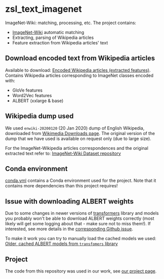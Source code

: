 # zsl_text_imagenet

ImageNet-Wiki: matching, processing, etc.
The project contains:
- [ImageNet-Wiki](https://github.com/sebastianbujwid/ImageNet-Wiki_dataset) automatic matching
- Extracting, parsing of Wikipedia articles
- Feature extraction from Wikipedia articles' text

## Download encoded text from Wikipedia articles

Available to download:
[Encoded Wikipedia articles (extracted features)](https://drive.google.com/drive/folders/1XEJj4cTFYA9CXOG59Cbx8P4zcmr2Jm6X?usp=sharing). Contains Wikipedia articles corresponding to ImageNet classes encoded with:
- GloVe features
- Word2Vec features
- ALBERT (xxlarge & base)

## Wikipedia dump used

We used `enwiki-20200120` (20 Jan 2020) dump of English Wikipedia, downloaded from [Wikimedia Downloads page](https://dumps.wikimedia.org/).
The original version of the dump that we have used is available on request only (due to large size).

For the ImageNet-Wikipedia articles correspondences and the original extracted text refer to: [ImageNet-Wiki Dataset repository](https://github.com/sebastianbujwid/ImageNet-Wiki_dataset)

## Conda environment

[conda.yml](./conda.yaml) contains a Conda environment used for the project.
Note that it contains more dependencies than this project requires!

## Issue with downloading ALBERT weights

Due to some changes in newer versions of [transformers](https://github.com/huggingface/transformers) library and models you probably won't be able to download ALBERT weights correctly (most likely will get some logging about that - make sure not to miss them!).
If interested, see more details in the [corresponding Github issue](https://github.com/huggingface/transformers/issues/7889).

To make it work you can try to manually load the cached models we used:
[Older, cached ALBERT models from `transfomers` library](https://drive.google.com/drive/folders/1JIYgRketm2YeCd38Viq5iVUYLhUcRMG7?usp=sharing)


## Project

The code from this repository was used in our work, see [our project page](https://bujwid.eu/p/zsl-imagenet-wiki).
